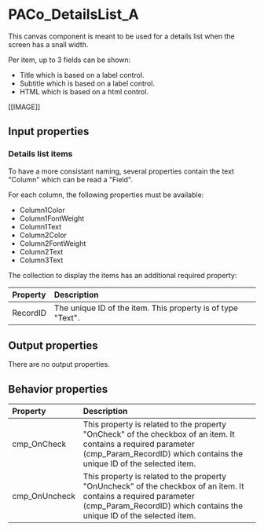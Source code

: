 # PACo_DetailsList_A

This canvas component is meant to be used for a details list when the screen has a snall width.

Per item, up to 3 fields can be shown:
* Title which is based on a label control.
* Subtitle which is based on a label control.
* HTML which is based on a html control.

[[IMAGE]]

## **Input properties**

### Details list items

To have a more consistant naming, several properties contain the text "Column" which can be read a "Field".

For each column, the following properties must be available:
- Column1Color
- Column1FontWeight
- Column1Text
- Column2Color
- Column2FontWeight
- Column2Text
- Column3Text

The collection to display the items has an additional required property:

| Property | Description |
| :--- | :--- |
| RecordID | The unique ID of the item. This property is of type "Text".  |

## **Output properties**

There are no output properties.

## **Behavior properties**

| Property | Description |
| :--- | :--- |
| cmp_OnCheck | This property is related to the property "OnCheck" of the checkbox of an item. It contains a required parameter (cmp_Param_RecordID) which contains the unique ID of the selected item. |
| cmp_OnUncheck | This property is related to the property "OnUncheck" of the checkbox of an item. It contains a required parameter (cmp_Param_RecordID) which contains the unique ID of the selected item. |
